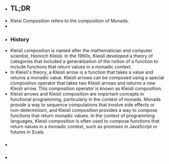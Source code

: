 - ## TL;DR
- Kleisi Composition refers to the composition of Monads.
-
- ### History
- Kleisli composition is named after the mathematician and computer scientist, Heinrich Kleisli. In the 1960s, Kleisli developed a theory of categories that included a generalization of the notion of a function to include functions that return values in a monadic context.
- In Kleisli's theory, a Kleisli arrow is a function that takes a value and returns a monadic value. Kleisli arrows can be composed using a special composition operator that takes two Kleisli arrows and returns a new Kleisli arrow. This composition operator is known as Kleisli composition.
- Kleisli arrows and Kleisli composition are important concepts in functional programming, particularly in the context of monads. Monads provide a way to sequence computations that involve side effects or non-determinism, and Kleisli composition provides a way to compose functions that return monadic values.
  In the context of programming languages, Kleisli composition is often used to compose functions that return values in a monadic context, such as promises in JavaScript or futures in Scala.
- ###
-